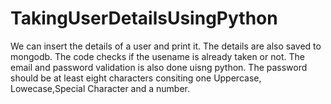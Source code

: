 # TakingUserDetailsUsingPython
We can insert the details of a user and print it. The details are also saved to mongodb.
The code checks if the usename is already taken or not.
The email and password validation is also done uisng python.
The password should be at least eight characters consiting one Uppercase, Lowecase,Special Character and a number.
